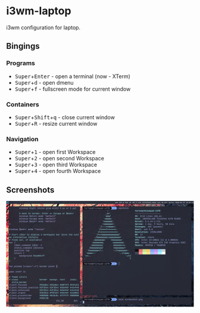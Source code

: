 # i3wm-laptop

i3wm configuration for laptop.

## Bingings

### Programs

* <kbd>Super</kbd>+<kbd>Enter</kbd> - open a terminal (now - XTerm)
* <kbd>Super</kbd>+<kbd>d</kbd> - open dmenu
* <kbd>Super</kbd>+<kbd>f</kbd> - fullscreen mode for current window

### Containers

* <kbd>Super</kbd>+<kbd>Shift</kbd>+<kbd>q</kbd> - close current window
* <kbd>Super</kbd>+<kbd>R</kbd> - resize current window

### Navigation

* <kbd>Super</kbd>+<kbd>1</kbd> - open first Workspace
* <kbd>Super</kbd>+<kbd>2</kbd> - open second Workspace
* <kbd>Super</kbd>+<kbd>3</kbd> - open third Workspace
* <kbd>Super</kbd>+<kbd>4</kbd> - open fourth Workspace

## Screenshots

![Desktop](screenshots/desktop.png)

